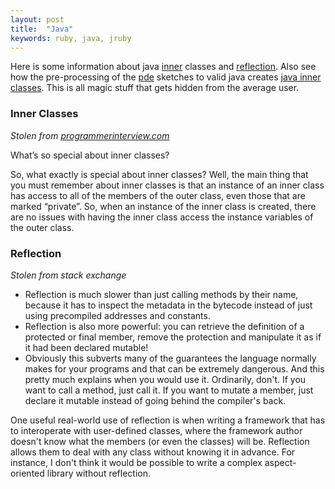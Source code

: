 ```yaml
---
layout: post
title:  "Java"
keywords: ruby, java, jruby
---
```

Here is some information about java [inner][inner] classes and [reflection][reflection]. Also see how the pre-processing of the [pde][pde] sketches to valid java creates [java inner classes][pde]. This is all magic stuff that gets hidden from the average user.

### Inner Classes ###

_Stolen from [programmerinterview.com][programmerinterview.com]_

What’s so special about inner classes?

So, what exactly is special about inner classes? Well, the main thing that you must remember about inner classes is that an instance of an inner class has access to all of the members of the outer class, even those that are marked “private”. So, when an instance of the inner class is created, there are no issues with having the inner class access the instance variables of the outer class.

### Reflection ###

_Stolen from stack exchange_

* Reflection is much slower than just calling methods by their name, because it has to inspect the metadata in the bytecode instead of just using precompiled addresses and constants.
* Reflection is also more powerful: you can retrieve the definition of a protected or final member, remove the protection and manipulate it as if it had been declared mutable!
* Obviously this subverts many of the guarantees the language normally makes for your programs and that can be extremely dangerous.
And this pretty much explains when you would use it. Ordinarily, don't. If you want to call a method, just call it. If you want to mutate a member, just declare it mutable instead of going behind the compiler's back.

One useful real-world use of reflection is when writing a framework that has to interoperate with user-defined classes, where the framework author doesn't know what the members (or even the classes) will be. Reflection allows them to deal with any class without knowing it in advance. For instance, I don't think it would be possible to write a complex aspect-oriented library without reflection.

[reflection]:https://docs.oracle.com/javase/tutorial/reflect/
[inner]:https://docs.oracle.com/javase/tutorial/java/javaOO/innerclasses.html
[pde]:{{site.github.url}}/magic/processing.html
[programmerinterview.com]:http://www.programmerinterview.com/index.php/java-questions/java-inner-class-example/
